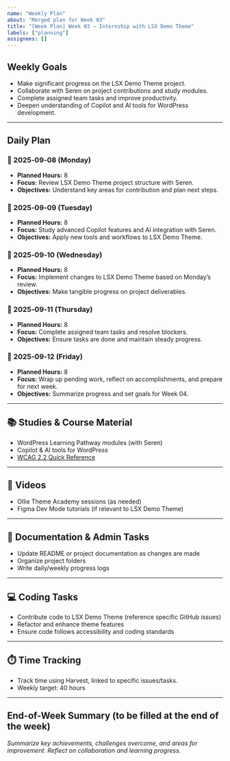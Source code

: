 ```yaml
---
name: "Weekly Plan"
about: "Merged plan for Week 03"
title: "[Week Plan] Week 03 – Internship with LSX Demo Theme"
labels: ["planning"]
assignees: []
---
```


## Weekly Goals

- Make significant progress on the LSX Demo Theme project.
- Collaborate with Seren on project contributions and study modules.
- Complete assigned team tasks and improve productivity.
- Deepen understanding of Copilot and AI tools for WordPress development.

---

## Daily Plan

### 📅 2025‑09‑08 (Monday)
- **Planned Hours:** 8
- **Focus:** Review LSX Demo Theme project structure with Seren.
- **Objectives:** Understand key areas for contribution and plan next steps.

### 📅 2025‑09‑09 (Tuesday)
- **Planned Hours:** 8
- **Focus:** Study advanced Copilot features and AI integration with Seren.
- **Objectives:** Apply new tools and workflows to LSX Demo Theme.

### 📅 2025‑09‑10 (Wednesday)
- **Planned Hours:** 8
- **Focus:** Implement changes to LSX Demo Theme based on Monday’s review.
- **Objectives:** Make tangible progress on project deliverables.

### 📅 2025‑09‑11 (Thursday)
- **Planned Hours:** 8
- **Focus:** Complete assigned team tasks and resolve blockers.
- **Objectives:** Ensure tasks are done and maintain steady progress.

### 📅 2025‑09‑12 (Friday)
- **Planned Hours:** 8
- **Focus:** Wrap up pending work, reflect on accomplishments, and prepare for next week.
- **Objectives:** Summarize progress and set goals for Week 04.

---

## 📚 Studies & Course Material

- WordPress Learning Pathway modules (with Seren)
- Copilot & AI tools for WordPress
- [WCAG 2.2 Quick Reference](https://www.w3.org/WAI/WCAG22/quickref/)

---

## 🎥 Videos

- Ollie Theme Academy sessions (as needed)
- Figma Dev Mode tutorials (if relevant to LSX Demo Theme)

---

## 📝 Documentation & Admin Tasks

- Update README or project documentation as changes are made
- Organize project folders
- Write daily/weekly progress logs

---

## 💻 Coding Tasks

- Contribute code to LSX Demo Theme (reference specific GitHub issues)
- Refactor and enhance theme features
- Ensure code follows accessibility and coding standards

---

## ⏱️ Time Tracking

- Track time using Harvest, linked to specific issues/tasks.
- Weekly target: 40 hours

---

## End-of-Week Summary (to be filled at the end of the week)

_Summarize key achievements, challenges overcome, and areas for improvement. Reflect on collaboration and learning progress._
